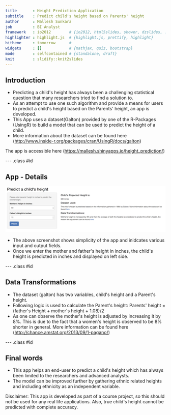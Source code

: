 ```yaml
---
title       : Height Prediction Application
subtitle    : Predict child's height based on Parents' height
author      : Mallesh Sunkara
job         : BI Analyst
framework   : io2012        # {io2012, html5slides, shower, dzslides, ...}
highlighter : highlight.js  # {highlight.js, prettify, highlight}
hitheme     : tomorrow      # 
widgets     : []            # {mathjax, quiz, bootstrap}
mode        : selfcontained # {standalone, draft}
knit        : slidify::knit2slides
---
```


## Introduction

* Predicting a child's height has always been a challenging statistical question that many researchers tried to find a solution to. 
* As an attempt to use one such algorithm and provide a means for users to predict a child's height based on the Parents' height, an app is developed.
* This App uses a dataset(Galton) provided by one of the R-Packages (UsingR) to build a model that can be used to predict the height of a child.
* More information about the dataset can be found here (http://www.inside-r.org/packages/cran/UsingR/docs/galton)

The app is accessible here (https://mallesh.shinyapps.io/height_prediction/)

--- .class #id 

## App - Details

![width, embed=TRUE](height_prediction_ss.png)

* The above screenshot shows simplicity of the app and inidcates various input and output fields.
* Once we enter the mother and father's height in inches, the child's height is predicted in inches and displayed on left side.

--- .class #id 

## Data Transformations

* The dataset (galton) has two variables, child's height and a Parent's height.
* Following logic is used to calculate the Parent's height:
  Parents' height = (father's Height + mother's height + 1.08)/2
* As one can observe the mother's height is adjusted by increasing it by 8%. This is due to the fact that a women's height is observed to be 8% shorter in general. More information can be found here (http://chance.amstat.org/2013/09/1-pagano/)

--- .class #id 

## Final words

* This app helps an end-user to predict a child's height which has always been limited to the researchers and advanced analysts.
* The model can be improved further by gathering ethnic related heights and including ethnicity as an independent variable.



Disclaimer:  This app is developed as part of a course project, so this should not be used for any real life applications. Also, true child's height cannot be predicted with complete accuracy.
